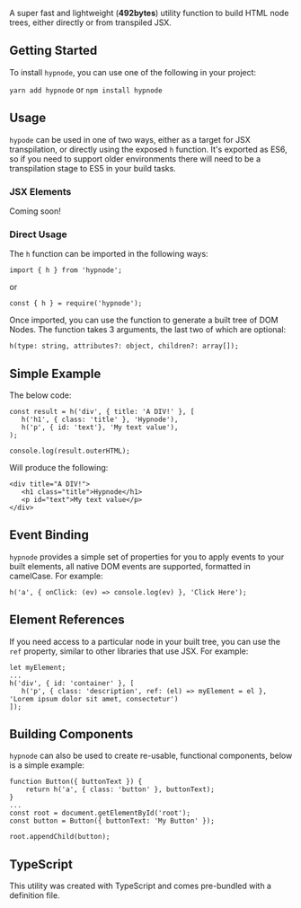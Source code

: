 A super fast and lightweight (**492bytes**) utility function to build HTML node trees, either directly or from transpiled JSX.

## Getting Started

To install `hypnode`, you can use one of the following in your project:

`yarn add hypnode` or `npm install hypnode`

## Usage

`hypode` can be used in one of two ways, either as a target for JSX transpilation, or directly using the exposed `h` function. It's exported as ES6, so if you need to support older environments there will need to be a transpilation stage to ES5 in your build tasks.

### JSX Elements

Coming soon!

### Direct Usage

The `h` function can be imported in the following ways:

```
import { h } from 'hypnode';
```

or

```
const { h } = require('hypnode');
```

Once imported, you can use the function to generate a built tree of DOM Nodes. The function takes 3 arguments, the last two of which are optional:

```
h(type: string, attributes?: object, children?: array[]);
```

## Simple Example

The below code:

```
const result = h('div', { title: 'A DIV!' }, [
   h('h1', { class: 'title' }, 'Hypnode'),
   h('p', { id: 'text'}, 'My text value'),
);

console.log(result.outerHTML);
```

Will produce the following:

```
<div title="A DIV!">
   <h1 class="title">Hypnode</h1>
   <p id="text">My text value</p>
</div>
```

## Event Binding

`hypnode` provides a simple set of properties for you to apply events to your built elements, all native DOM events are supported, formatted in camelCase. For example:

```
h('a', { onClick: (ev) => console.log(ev) }, 'Click Here');
```

## Element References

If you need access to a particular node in your built tree, you can use the `ref` property, similar to other libraries that use JSX. For example:

```
let myElement;
...
h('div', { id: 'container' }, [
   h('p', { class: 'description', ref: (el) => myElement = el }, 'Lorem ipsum dolor sit amet, consectetur')
]);
```

## Building Components

`hypnode` can also be used to create re-usable, functional components, below is a simple example:

```
function Button({ buttonText }) {
    return h('a', { class: 'button' }, buttonText);
}
...
const root = document.getElementById('root');
const button = Button({ buttonText: 'My Button' });

root.appendChild(button);
```

## TypeScript

This utility was created with TypeScript and comes pre-bundled with a definition file.
